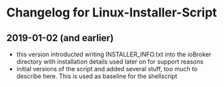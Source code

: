# Changelog for Linux-Installer-Script

## 2019-01-02 (and earlier)
* this version introducted writing INSTALLER_INFO.txt into the ioBroker directory with installation details used later on for support reasons
* initial versions of the script and added several stuff, too much to describe here. This is used as baseline for the shellscript
